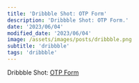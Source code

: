 ```yaml
---
title: 'Dribbble Shot: OTP Form'
description: 'Dribbble Shot: OTP Form.'
date: '2023/06/04'
modified_date: '2023/06/04'
image: /assets/images/posts/dribbble.png
subtitle: 'dribbble'
tags: 'dribbble'
---
```


Dribbble Shot: [OTP Form](https://dribbble.com/shots/21594631-OTP-Form)

